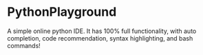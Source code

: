 # PythonPlayground
A simple online python IDE. It has 100% full functionality, with auto completion, code recommendation, syntax highlighting, and bash commands!
